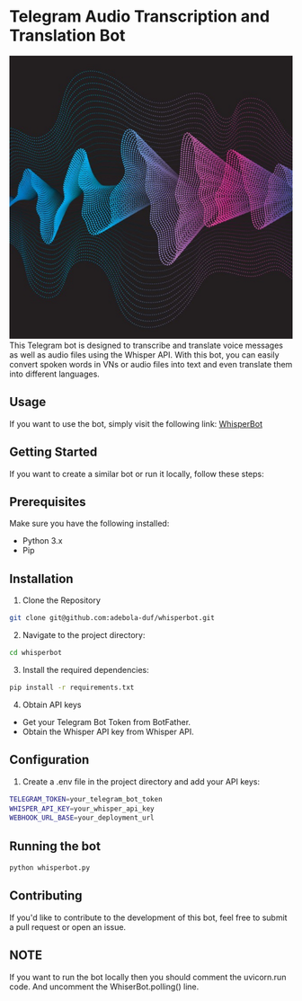 # Telegram Audio Transcription and Translation Bot
![Project Logo](WhisperBotImg.jpg)
This Telegram bot is designed to transcribe and translate voice messages as well as audio files using the Whisper API. With this bot, you can easily convert spoken words in VNs or audio files into text and even translate them into different languages.

## Usage
If you want to use the bot, simply visit the following link: [WhisperBot](https://t.me/wwhisper_bot)

## Getting Started
If you want to create a similar bot or run it locally, follow these steps:

## Prerequisites
Make sure you have the following installed:
- Python 3.x
- Pip

## Installation
1. Clone the Repository
```sh
git clone git@github.com:adebola-duf/whisperbot.git
```
2. Navigate to the project directory:
```sh
cd whisperbot
```
3. Install the required dependencies:
```sh
pip install -r requirements.txt
```
4. Obtain API keys
- Get your Telegram Bot Token from BotFather.
- Obtain the Whisper API key from Whisper API.

## Configuration
1. Create a .env file in the project directory and add your API keys:
```sh
TELEGRAM_TOKEN=your_telegram_bot_token
WHISPER_API_KEY=your_whisper_api_key
WEBHOOK_URL_BASE=your_deployment_url
```

## Running the bot
```sh
python whisperbot.py
```
## Contributing
If you'd like to contribute to the development of this bot, feel free to submit a pull request or open an issue.

## NOTE
If you want to run the bot locally then you should comment the uvicorn.run code. And uncomment the WhiserBot.polling() line.
